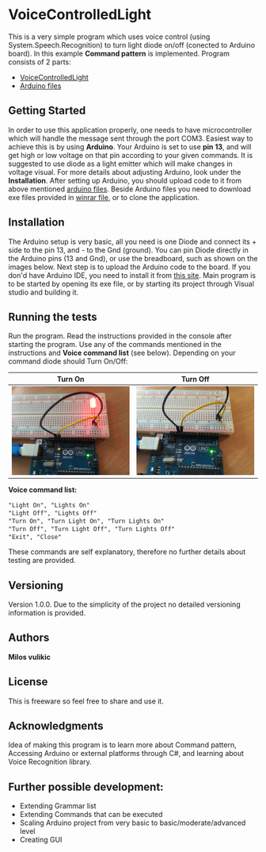 # VoiceControlledLight

This is a very simple program which uses voice control (using System.Speech.Recognition) to turn light diode on/off (conected to Arduino board). In this example **Command pattern** is implemented.
Program consists of 2 parts:
* [VoiceControlledLight](https://github.com/MilosVulikic/VoiceControlledLight/tree/master/VoiceControlledLight/VoiceControlledLight)
* [Arduino files](https://github.com/MilosVulikic/VoiceControlledLight/tree/master/VoiceControlledLight/VoiceControlledLight/External%20Files/VoiceControlledDiode)

## Getting Started

In order to use this application properly, one needs to have microcontroller which will handle the message sent through the port COM3. Easiest way to achieve this is by using <b>Arduino</b>.
Your Arduino is set to use <b>pin 13</b>, and will get high or low voltage on that pin according to your given commands. It is suggested to use diode as a light emitter which will make changes in voltage visual. For more details about adjusting Arduino, look under the <b>Installation</b>. After setting up Arduino, you should upload code to it from above mentioned [arduino files](https://github.com/MilosVulikic/VoiceControlledLight/tree/master/VoiceControlledLight/VoiceControlledLight/External%20Files/).
Beside Arduino files you need to download exe files provided in [winrar file](https://github.com/MilosVulikic/VoiceControlledLight/blob/master/VoiceControlledLightExe.rar), or to clone the application. 

## Installation
The Arduino setup is very basic, all you need is one Diode and connect its + side to the pin 13, and - to the Gnd (ground).
You can pin Diode directly in the Arduino pins (13 and Gnd), or use the breadboard, such as shown on the images below.
Next step is to upload the Arduino code to the board. If you don'd have Arduino IDE, you need to install it from [this site](https://www.arduino.cc/en/Main/Software).
Main program is to be started by opening its exe file, or by starting its project through Visual studio and building it.

## Running the tests

Run the program. Read the instructions provided in the console after starting the program. Use any of the commands mentioned in the instructions and **Voice command list** (see below). 
Depending on your command diode should Turn On/Off:

Turn On          |  Turn Off
:-------------------------:|:-------------------------:
<img src="https://github.com/MilosVulikic/VoiceControlledLight/blob/master/VoiceControlledLight/VoiceControlledLight/External%20Files/Readme%20files/LightOn.jpg" width="425"/> | <img src="https://github.com/MilosVulikic/VoiceControlledLight/blob/master/VoiceControlledLight/VoiceControlledLight/External%20Files/Readme%20files/LightOff.jpg" width="425"/> 


**Voice command list:**
```
"Light On", "Lights On"
"Light Off", "Lights Off"
"Turn On", "Turn Light On", "Turn Lights On"
"Turn Off", "Turn Light Off", "Turn Lights Off"
"Exit", "Close"
```
These commands are self explanatory, therefore no further details about testing are provided.

## Versioning

Version 1.0.0. Due to the simplicity of the project no detailed versioning information is provided. 

## Authors

**Milos vulikic** 

## License

This is freeware so feel free to share and use it. 

## Acknowledgments

Idea of making this program is to learn more about Command pattern, Accessing Arduino or external platforms through C#, and learning about Voice Recognition library.

## Further possible development:

* Extending Grammar list
* Extending Commands that can be executed
* Scaling Arduino project from very basic to basic/moderate/advanced level 
* Creating GUI 
